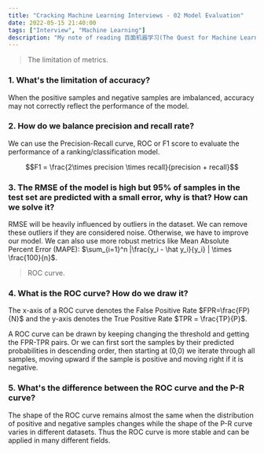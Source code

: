 ```yaml
---
title: "Cracking Machine Learning Interviews - 02 Model Evaluation"
date: 2022-05-15 21:40:00
tags: ["Interview", "Machine Learning"]
description: "My note of reading 百面机器学习(The Quest for Machine Learning). Daily Update."
---
```


> The limitation of metrics.

### 1. What's the limitation of accuracy?

When the positive samples and negative samples are imbalanced, accuracy may not correctly reflect the performance of the model.

### 2. How do we balance precision and recall rate?

We can use the Precision-Recall curve, ROC or F1 score to evaluate the performance of a ranking/classification model.

$$F1 = \frac{2\times precision \times recall}{precision + recall}$$

### 3. The RMSE of the model is high but 95% of samples in the test set are predicted with a small error, why is that? How can we solve it?

RMSE will be heavily influenced by outliers in the dataset. We can remove these outliers if they are considered noise. Otherwise, we have to improve our model. We can also use more robust metrics like Mean Absolute Percent Error (MAPE): $\sum_{i=1}^n |\frac{y_i - \hat y_i}{y_i} | \times \frac{100}{n}$.

> ROC curve.

### 4. What is the ROC curve? How do we draw it?

The x-axis of a ROC curve denotes the False Positive Rate $FPR=\frac{FP}{N}$ and the y-axis denotes the True Positive Rate $TPR = \frac{TP}{P}$. 

A ROC curve can be drawn by keeping changing the threshold and getting the FPR-TPR pairs. Or we can first sort the samples by their predicted probabilities in descending order, then starting at (0,0) we iterate through all samples, moving upward if the sample is positive and moving right if it is negative.

### 5. What's the difference between the ROC curve and the P-R curve?

The shape of the ROC curve remains almost the same when the distribution of positive and negative samples changes while the shape of the P-R curve varies in different datasets. Thus the ROC curve is more stable and can be applied in many different fields.
